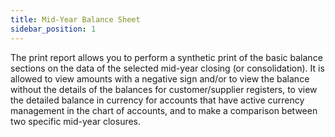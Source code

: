 ```yaml
---
title: Mid-Year Balance Sheet
sidebar_position: 1
---
```


The print report allows you to perform a synthetic print of the basic balance sections on the data of the selected mid-year closing (or consolidation). It is allowed to view amounts with a negative sign and/or to view the balance without the details of the balances for customer/supplier registers, to view the detailed balance in currency for accounts that have active currency management in the chart of accounts, and to make a comparison between two specific mid-year closures.